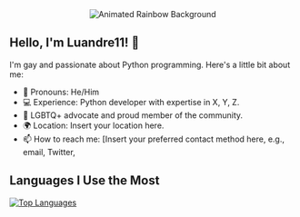 <!-- Animated Rainbow Background -->
<div align="center">
    <img src="https://raw.githubusercontent.com/Luandre11/Luandre11/main/assets/rainbow.gif" alt="Animated Rainbow Background" />
</div>

<!-- Introduction -->
## Hello, I'm Luandre11! 🌈

I'm gay and passionate about Python programming. Here's a little bit about me:

- 🌟 Pronouns: He/Him
- 💻 Experience: Python developer with expertise in X, Y, Z.
- 🌈 LGBTQ+ advocate and proud member of the community.
- 🌍 Location: Insert your location here.
- 📫 How to reach me: [Insert your preferred contact method here, e.g., email, Twitter, 

<!-- Language Usage -->
## Languages I Use the Most

[![Top Languages](https://img.shields.io/github/languages/top/Luandre11/your-repo-name)](https://github.com/Luandre11/your-repo-name)

<!-- Replace "Luandre11/your-repo-name" with your actual GitHub username and repository name -->



<!-- Additional Sections -->
<!-- Add more sections to your README as needed, such as projects, skills, education, etc. -->


